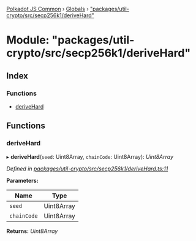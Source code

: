[Polkadot JS Common](../README.md) › [Globals](../globals.md) › ["packages/util-crypto/src/secp256k1/deriveHard"](_packages_util_crypto_src_secp256k1_derivehard_.md)

# Module: "packages/util-crypto/src/secp256k1/deriveHard"

## Index

### Functions

* [deriveHard](_packages_util_crypto_src_secp256k1_derivehard_.md#derivehard)

## Functions

###  deriveHard

▸ **deriveHard**(`seed`: Uint8Array, `chainCode`: Uint8Array): *Uint8Array*

*Defined in [packages/util-crypto/src/secp256k1/deriveHard.ts:11](https://github.com/polkadot-js/common/blob/2f7d5cd4/packages/util-crypto/src/secp256k1/deriveHard.ts#L11)*

**Parameters:**

Name | Type |
------ | ------ |
`seed` | Uint8Array |
`chainCode` | Uint8Array |

**Returns:** *Uint8Array*
